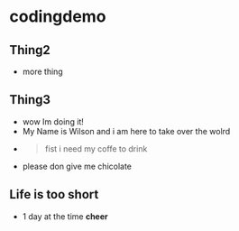 # codingdemo
## Thing2
- more thing
## Thing3
- wow Im doing it!
- My Name is Wilson and i am here to take over the wolrd
- > fist i need my coffe to drink
- please don give me chicolate
## Life is too short
- 1 day at the time
**cheer**
